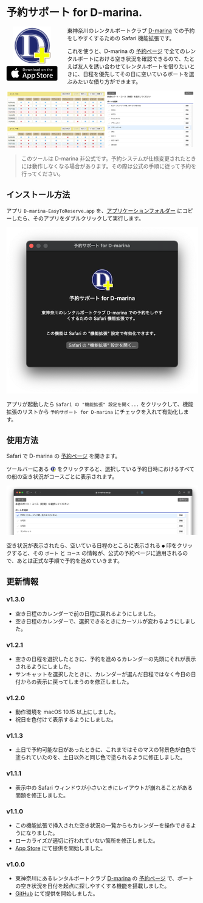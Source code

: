 # 予約サポート for D-marina.

<div style="float: left; text-align: center;">
<a href="https://apps.apple.com/jp/app/id1586571019?mt=12"><img src="Resources/README/Icon.png" width="100px"></a>
<br/>
<a href="https://apps.apple.com/jp/app/id1586571019?mt=12"><img src="Resources/README/Download_on_the_App_Store_Badge.135x40.png" width="135px"/></a>
</div>

<div style="padding-left: 160px; padding-top: 0pt; margin-top: 12px;">
<p>東神奈川のレンタルボートクラブ <a href="http://www.daruma-marine.com">D-marina</a> での予約をしやすくするための Safari 機能拡張です。</p>
<p>これを使うと、D-marina の <a href="https://d-marina.resv.jp/reserve/calendar.php?x=1522390798">予約ページ</a> で全てのレンタルボートにおける空き状況を確認できるので、たとえば友人を誘い合わせてレンタルボートを借りたいときに、日程を優先してその日に空いているボートを選ぶみたいな借り方ができます。</p>
</div>

<img style="clear: both; max-width: 98%" src="Resources/README/show-all-availability.png" alt="Show All Availabilities">

> このツールは D-marina 非公式です。予約システムが仕様変更されたときには動作しなくなる場合があります。その際は公式の手順に従って予約を行ってください。

## インストール方法

アプリ `D-marina-EasyToReserve.app` を、[アプリケーションフォルダー](/Applications) にコピーしたら、そのアプリをダブルクリックして実行します。

![app](Resources/README/app.png)

アプリが起動したら `Safari の "機能拡張" 設定を開く...` をクリックして、機能拡張のリストから `予約サポート for D-marina` にチェックを入れて有効化します。

## 使用方法

Safari で D-marina の [予約ページ](https://d-marina.resv.jp/reserve/calendar.php?x=1522390798) を開きます。

ツールバーにある <img style="width: 1em; height: 1em; vertical-align: baseline; position: relative; top: 0.1em;" src="Resources/README/Icon.png"> をクリックすると、選択している予約日時におけるすべての船の空き状況がコースごとに表示されます。

![toolbar](Resources/README/toolbar.png)

空き状況が表示されたら、空いている日程のところに表示される `●` 印をクリックすると、その `ボート` と `コース` の情報が、公式の予約ページに適用されるので、あとは正式な手順で予約を進めていきます。

## 更新情報

### v1.3.0

- 空き日程のカレンダーで前の日程に戻れるようにしました。
- 空き日程のカレンダーで、選択できるときにカーソルが変わるようにしました。

### v1.2.1

- 空きの日程を選択したときに、予約を進めるカレンダーの先頭にそれが表示されるようにしました。
- サンキャットを選択したときに、カレンダーが選んだ日程ではなく今日の日付からの表示に戻ってしまうのを修正しました。

### v1.2.0

- 動作環境を macOS 10.15 以上にしました。
- 祝日を色付けて表示するようにしました。

### v1.1.3

- 土日で予約可能な日があったときに、これまではそのマスの背景色が白色で塗られていたのを、土日以外と同じ色で塗られるように修正しました。

### v1.1.1

- 表示中の Safari ウィンドウが小さいときにレイアウトが崩れることがある問題を修正しました。

### v1.1.0

- この機能拡張で挿入された空き状況の一覧からもカレンダーを操作できるようになりました。
- ローカライズが適切に行われていない箇所を修正しました。
- [App Store](https://apps.apple.com/jp/app/%E4%BA%88%E7%B4%84%E3%82%B5%E3%83%9D%E3%83%BC%E3%83%88-for-d-marina/id1586571019?mt=12) にて提供を開始しました。

### v1.0.0

- 東神奈川にあるレンタルボートクラブ [D-marina](http://www.daruma-marine.com) の [予約ページ](https://d-marina.resv.jp/reserve/calendar.php?x=1522390798) で、ボートの空き状況を日付を起点に探しやすくする機能を搭載しました。
- [GitHub](https://github.com/es-kumagai/D-marina-EasyToReserve) にて提供を開始しました。
